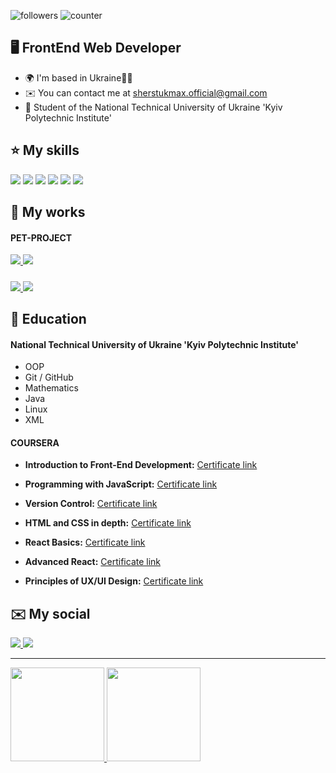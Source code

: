 ![followers](https://img.shields.io/github/followers/Maxson71?logo=github&style=flat-square&color=0891b2&labelColor=1c1917)
![counter](https://komarev.com/ghpvc/?username=Maxson71&color=0891b2&label=views&labelColor=1c1917&style=flat-square)

🖥️ FrontEnd Web Developer
-------------------
  * 🌍  I'm based in Ukraine💙💛
  * ✉️  You can contact me at [sherstukmax.official@gmail.com](mailto:sherstukmax.official@gmail.com)
  * 🧠  Student of the National Technical University of Ukraine 'Kyiv Polytechnic Institute'​

⭐ My skills
-------------------
<img src="https://img.shields.io/badge/REACT JS-61DAFB?style=for-the-badge&logo=react&logoColor=black"/>  <img src="https://img.shields.io/badge/JAVASCRIPT-F7DF1E?style=for-the-badge&logo=javascript&logoColor=black"/>  <img src="https://img.shields.io/badge/HTML-E34F26?style=for-the-badge&logo=html5&logoColor=white"/>  <img src="https://img.shields.io/badge/CSS-1572B6?style=for-the-badge&logo=css3&logoColor=white"/>  <img src="https://img.shields.io/badge/SCSS-CC6699?style=for-the-badge&logo=sass&logoColor=white"/>  <img src="https://img.shields.io/badge/GIT-333?style=for-the-badge&logo=git&logoColor=white"/>


📁 My works
-------------------
#### PET-PROJECT
<a href="https://maxson71.github.io/castpress/">
  <img src="https://img.shields.io/badge/Castpress-white?style=for-the-badge"/>
</a> 
<a href="https://github.com/Maxson71/castpress/tree/main">
  <img src="https://img.shields.io/badge/REPOSITORY-222?style=for-the-badge&logo=github&logoColor=white"/>
</a>

#####

<a href="https://maxson71.github.io/FunHaus/">
  <img src="https://img.shields.io/badge/FunHauS-8c433a?style=for-the-badge"/>
</a> 
<a href="https://github.com/Maxson71/FunHaus/tree/main">
  <img src="https://img.shields.io/badge/REPOSITORY-222?style=for-the-badge&logo=github&logoColor=white"/>
</a>

🧮 Education
-------------------
#### National Technical University of Ukraine 'Kyiv Polytechnic Institute'​
   - OOP
   - Git / GitHub
   - Mathematics
   - Java
   - Linux
   - XML
#### COURSERA
  - **Introduction to Front-End Development:** [Certificate link](https://www.coursera.org/account/accomplishments/certificate/23K47VBE4FE4)
  
  - **Programming with JavaScript:** [Certificate link](https://www.coursera.org/account/accomplishments/certificate/4YMEZSWTHQLA)
  
  - **Version Control:** [Certificate link](https://www.coursera.org/account/accomplishments/certificate/ECJ2JD32WUFQ)
  
  - **HTML and CSS in depth:** [Certificate link](https://www.coursera.org/account/accomplishments/certificate/Q2VAPYDJXH5L)
  
  - **React Basics:** [Certificate link](https://www.coursera.org/account/accomplishments/certificate/395CFWEEQ3SK)
 
  - **Advanced React:** [Certificate link](https://www.coursera.org/account/accomplishments/certificate/8P3UULGGEN3P)

  - **Principles of UX/UI Design:** [Certificate link](https://www.coursera.org/account/accomplishments/certificate/6W5DJPUFTA9N)

✉️ My social
-------------------
<a href="https://www.linkedin.com/in/maksym-sherstiuk-29868026b/">
  <img src="https://img.shields.io/badge/LINKEDIN-0A66C2?style=for-the-badge&logo=linkedin&logoColor=white"/>
</a> 
<a href="https://t.me/Maxsooooon">
  <img src="https://img.shields.io/badge/TELEGRAM-26A5E4?style=for-the-badge&logo=telegram&logoColor=white"/>
</a>

-------------------

<a href="https://github.com/Maxson71/github-readme-stats">
  <img height=150 src="https://github-readme-stats.vercel.app/api/top-langs/?username=Maxson71&layout=compact"/>
</a>
<a href="https://github-readme-stats.vercel.app/api?username=Maxson71&show_icons=true&count_private=true">
  <img
  height=150
  src="https://github-readme-stats.vercel.app/api?username=Maxson71&show_icons=true&count_private=true"/>
</a>
